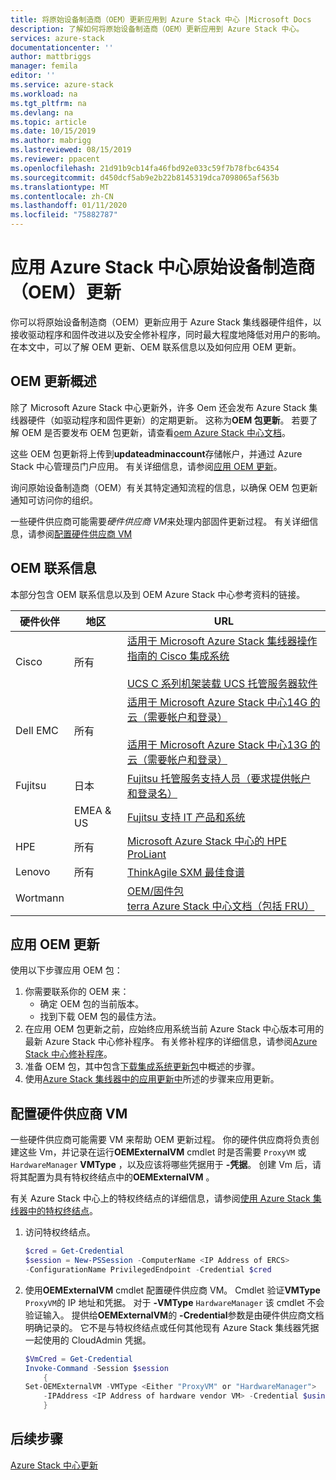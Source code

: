 ```yaml
---
title: 将原始设备制造商（OEM）更新应用到 Azure Stack 中心 |Microsoft Docs
description: 了解如何将原始设备制造商（OEM）更新应用到 Azure Stack 中心。
services: azure-stack
documentationcenter: ''
author: mattbriggs
manager: femila
editor: ''
ms.service: azure-stack
ms.workload: na
ms.tgt_pltfrm: na
ms.devlang: na
ms.topic: article
ms.date: 10/15/2019
ms.author: mabrigg
ms.lastreviewed: 08/15/2019
ms.reviewer: ppacent
ms.openlocfilehash: 21d91b9cb14fa46fbd92e033c59f7b78fbc64354
ms.sourcegitcommit: d450dcf5ab9e2b22b8145319dca7098065af563b
ms.translationtype: MT
ms.contentlocale: zh-CN
ms.lasthandoff: 01/11/2020
ms.locfileid: "75882787"
---
```

# <a name="apply-azure-stack-hub-original-equipment-manufacturer-oem-updates"></a>应用 Azure Stack 中心原始设备制造商（OEM）更新

你可以将原始设备制造商（OEM）更新应用于 Azure Stack 集线器硬件组件，以接收驱动程序和固件改进以及安全修补程序，同时最大程度地降低对用户的影响。 在本文中，可以了解 OEM 更新、OEM 联系信息以及如何应用 OEM 更新。

## <a name="overview-of-oem-updates"></a>OEM 更新概述

除了 Microsoft Azure Stack 中心更新外，许多 Oem 还会发布 Azure Stack 集线器硬件（如驱动程序和固件更新）的定期更新。 这称为**OEM 包更新**。 若要了解 OEM 是否要发布 OEM 包更新，请查看[oem Azure Stack 中心文档](#oem-contact-information)。

这些 OEM 包更新将上传到**updateadminaccount**存储帐户，并通过 Azure Stack 中心管理员门户应用。 有关详细信息，请参阅[应用 OEM 更新](#apply-oem-updates)。

询问原始设备制造商（OEM）有关其特定通知流程的信息，以确保 OEM 包更新通知可访问你的组织。

一些硬件供应商可能需要*硬件供应商 VM*来处理内部固件更新过程。 有关详细信息，请参阅[配置硬件供应商 VM](#configure-hardware-vendor-vm)

## <a name="oem-contact-information"></a>OEM 联系信息 

本部分包含 OEM 联系信息以及到 OEM Azure Stack 中心参考资料的链接。

| 硬件伙伴 | 地区 | URL |
|------------------|--------|-------------------------------------------------------------------------------------------------------------------------------------------------------------------------------------------------------------------------------------------------------------------------------------------------------------------------------------------|
| Cisco | 所有 | [适用于 Microsoft Azure Stack 集线器操作指南的 Cisco 集成系统](https://www.cisco.com/c/en/us/td/docs/unified_computing/ucs/azure-stack/b_Azure_Stack_Operations_Guide_4-0/b_Azure_Stack_Operations_Guide_4-0_chapter_01000.html)<br><br>[UCS C 系列机架装载 UCS 托管服务器软件](https://software.cisco.com/download/home/283862063/type/286320368/release/2.0(0)) |
| Dell EMC | 所有 | [适用于 Microsoft Azure Stack 中心14G 的云（需要帐户和登录）](https://support.emc.com/downloads/44615_Cloud-for-Microsoft-Azure-Stack-14G)<br><br>[适用于 Microsoft Azure Stack 中心13G 的云（需要帐户和登录）](https://support.emc.com/downloads/42238_Cloud-for-Microsoft-Azure-Stack-13G) |
| Fujitsu | 日本 | [Fujitsu 托管服务支持人员（要求提供帐户和登录名）](https://eservice.fujitsu.com/supportdesk-web/) |
|  | EMEA & US | [Fujitsu 支持 IT 产品和系统](https://support.ts.fujitsu.com/IndexContact.asp?lng=COM&ln=no&LC=del) |
| HPE | 所有 | [Microsoft Azure Stack 中心的 HPE ProLiant](http://www.hpe.com/info/MASupdates) |
| Lenovo | 所有 | [ThinkAgile SXM 最佳食谱](https://datacentersupport.lenovo.com/us/en/solutions/ht505122)
| Wortmann |  | [OEM/固件包](https://drive.terracloud.de/dl/fiTdTb66mwDAJWgUXUW8KNsd/OEM)<br>[terra Azure Stack 中心文档（包括 FRU）](https://drive.terracloud.de/dl/fiWGZwCySZSQyNdykXCFiVCR/TerraAzSDokumentation)

## <a name="apply-oem-updates"></a>应用 OEM 更新

使用以下步骤应用 OEM 包：

1. 你需要联系你的 OEM 来：
      - 确定 OEM 包的当前版本。  
      - 找到下载 OEM 包的最佳方法。  
2. 在应用 OEM 包更新之前，应始终应用系统当前 Azure Stack 中心版本可用的最新 Azure Stack 中心修补程序。 有关修补程序的详细信息，请参阅[Azure Stack 中心修补程序](https://docs.microsoft.com/azure-stack/operator/azure-stack-servicing-policy)。
3. 准备 OEM 包，其中包含[下载集成系统更新包](azure-stack-servicing-policy.md)中概述的步骤。
4. 使用[Azure Stack 集线器中的应用更新中](azure-stack-apply-updates.md)所述的步骤来应用更新。

## <a name="configure-hardware-vendor-vm"></a>配置硬件供应商 VM

一些硬件供应商可能需要 VM 来帮助 OEM 更新过程。 你的硬件供应商将负责创建这些 Vm，并记录在运行**OEMExternalVM** cmdlet 时是否需要 `ProxyVM` 或 `HardwareManager` **VMType** ，以及应该将哪些凭据用于 **-凭据**。 创建 Vm 后，请将其配置为具有特权终结点中的**OEMExternalVM** 。

有关 Azure Stack 中心上的特权终结点的详细信息，请参阅[使用 Azure Stack 集线器中的特权终结点](azure-stack-privileged-endpoint.md)。

1.  访问特权终结点。

    ```powershell  
    $cred = Get-Credential
    $session = New-PSSession -ComputerName <IP Address of ERCS>
    -ConfigurationName PrivilegedEndpoint -Credential $cred
    ```

2. 使用**OEMExternalVM** cmdlet 配置硬件供应商 VM。 Cmdlet 验证**VMType** `ProxyVM`的 IP 地址和凭据。 对于 **-VMType** `HardwareManager` 该 cmdlet 不会验证输入。 提供给**OEMExternalVM**的 **-Credential**参数是由硬件供应商文档明确记录的。  它不是与特权终结点或任何其他现有 Azure Stack 集线器凭据一起使用的 CloudAdmin 凭据。

    ```powershell  
    $VmCred = Get-Credential
    Invoke-Command -Session $session
        { 
    Set-OEMExternalVM -VMType <Either "ProxyVM" or "HardwareManager">
        -IPAddress <IP Address of hardware vendor VM> -Credential $using:VmCred
        }
    ```

## <a name="next-steps"></a>后续步骤

[Azure Stack 中心更新](azure-stack-updates.md)

